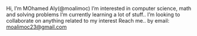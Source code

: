 Hi, I’m MOhamed Aly(@moalimoc)
I’m interested in computer science, math and solving problems
I’m currently learning a lot of stuff..
I’m looking to collaborate on anything related to my interest
Reach me.. by email: moalimoc23@gmail.com

<!---
moalimoc/moalimoc is a ✨ special ✨ repository because its `README.md` (this file) appears on your GitHub profile.
You can click the Preview link to take a look at your changes.
--->
